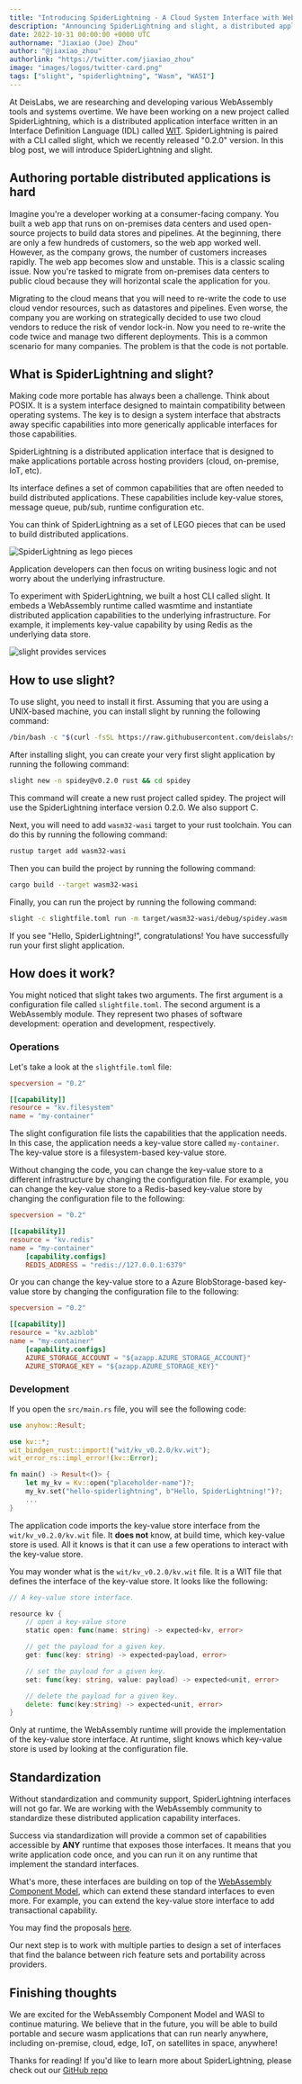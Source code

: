 ```yaml
---
title: "Introducing SpiderLightning - A Cloud System Interface with WebAssembly"
description: "Announcing SpiderLightning and slight, a distributed application runtime for Wasm featuring portable application building blocks."
date: 2022-10-31 00:00:00 +0000 UTC
authorname: "Jiaxiao (Joe) Zhou"
author: "@jiaxiao_zhou"
authorlink: "https://twitter.com/jiaxiao_zhou"
image: "images/logos/twitter-card.png"
tags: ["slight", "spiderlightning", "Wasm", "WASI"]
---
```


At DeisLabs, we are researching and developing various WebAssembly tools and systems overtime. We have been working on a new project called SpiderLightning, which is a distributed application interface written in an Interface Definition Language (IDL) called [WIT](https://github.com/WebAssembly/component-model/blob/main/design/mvp/WIT.md). SpiderLightning is paired with a CLI called slight, which we recently released "0.2.0" version. In this blog post, we will introduce SpiderLightning and slight.

## Authoring portable distributed applications is hard

Imagine you're a developer working at a consumer-facing company. You built a web app that runs on on-premises data centers and used open-source projects to build data stores and pipelines. At the beginning, there are only a few hundreds of customers, so the web app worked well. However, as the company grows, the number of customers increases rapidly. The web app becomes slow and unstable. This is a classic scaling issue. Now you're tasked to migrate from on-premises data centers to public cloud because they will horizontal scale the application for you.

Migrating to the cloud means that you will need to re-write the code to use cloud vendor resources, such as datastores and pipelines. Even worse, the company you are working on strategically decided to use two cloud vendors to reduce the risk of vendor lock-in. Now you need to re-write the code twice and manage two different deployments. This is a common scenario for many companies. The problem is that the code is not portable.

## What is SpiderLightning and slight?

Making code more portable has always been a challenge. Think about POSIX. It is a system interface designed to maintain compatibility between operating systems. The key is to design a system interface that abstracts away specific capabilities into more generically applicable interfaces for those capabilities.

SpiderLightning is a distributed application interface that is designed to make applications portable across hosting providers (cloud, on-premise, IoT, etc).

Its interface defines a set of common capabilities that are often needed to build distributed applications. These capabilities include key-value stores, message queue, pub/sub, runtime configuration etc.

You can think of SpiderLightning as a set of LEGO pieces that can be used to build distributed applications.

![SpiderLightning as lego pieces](/images/spiderlightning/spiderlightning-capabilities.png)

Application developers can then focus on writing business logic and not worry about the underlying infrastructure.

To experiment with SpiderLightning, we built a host CLI called slight. It embeds a WebAssembly runtime called wasmtime and instantiate distributed application capabilities to the underlying infrastructure. For example, it implements key-value capability by using Redis as the underlying data store.

![slight provides services](/images/spiderlightning/slight-services.png)


## How to use slight?

To use slight, you need to install it first. Assuming that you are using a UNIX-based machine, you can install slight by running the following command:

```bash
/bin/bash -c "$(curl -fsSL https://raw.githubusercontent.com/deislabs/spiderlightning/main/install.sh)"
```

After installing slight, you can create your very first slight application by running the following command:

```bash
slight new -n spidey@v0.2.0 rust && cd spidey
```

This command will create a new rust project called spidey. The project will use the SpiderLightning interface version 0.2.0. We also support C.

Next, you will need to add `wasm32-wasi` target to your rust toolchain. You can do this by running the following command:

```bash
rustup target add wasm32-wasi
```

Then you can build the project by running the following command:

```bash
cargo build --target wasm32-wasi
```

Finally, you can run the project by running the following command:

```bash
slight -c slightfile.toml run -m target/wasm32-wasi/debug/spidey.wasm
```

If you see "Hello, SpiderLightning!", congratulations! You have successfully run your first slight application.

## How does it work?

You might noticed that slight takes two arguments. The first argument is a configuration file called `slightfile.toml`. The second argument is a WebAssembly module. They represent two phases of software development: operation and development, respectively.

### Operations
Let's take a look at the `slightfile.toml` file:

```toml
specversion = "0.2"

[[capability]]
resource = "kv.filesystem"
name = "my-container"
```

The slight configuration file lists the capabilities that the application needs. In this case, the application needs a key-value store called `my-container`. The key-value store is a filesystem-based key-value store.

Without changing the code, you can change the key-value store to a different infrastructure by changing the configuration file. For example, you can change the key-value store to a Redis-based key-value store by changing the configuration file to the following:

```toml
specversion = "0.2"

[[capability]]
resource = "kv.redis"
name = "my-container"
    [capability.configs]
    REDIS_ADDRESS = "redis://127.0.0.1:6379"
```

Or you can change the key-value store to a Azure BlobStorage-based key-value store by changing the configuration file to the following:

```toml
specversion = "0.2"

[[capability]]
resource = "kv.azblob"
name = "my-container"
    [capability.configs]
    AZURE_STORAGE_ACCOUNT = "${azapp.AZURE_STORAGE_ACCOUNT}"
    AZURE_STORAGE_KEY = "${azapp.AZURE_STORAGE_KEY}"
```

### Development

If you open the `src/main.rs` file, you will see the following code:

```rust
use anyhow::Result;

use kv::*;
wit_bindgen_rust::import!("wit/kv_v0.2.0/kv.wit");
wit_error_rs::impl_error!(kv::Error);

fn main() -> Result<()> {
    let my_kv = Kv::open("placeholder-name")?;
    my_kv.set("hello-spiderlightning", b"Hello, SpiderLightning!")?;
    ...
}
```

The application code imports the key-value store interface from the `wit/kv_v0.2.0/kv.wit` file. It **does not** know, at build time, which key-value store is used. All it knows is that it can use a few operations to interact with the key-value store.

You may wonder what is the `wit/kv_v0.2.0/kv.wit` file. It is a WIT file that defines the interface of the key-value store. It looks like the following: 

```go
// A key-value store interface.

resource kv {
	// open a key-value store
	static open: func(name: string) -> expected<kv, error>

	// get the payload for a given key.
	get: func(key: string) -> expected<payload, error> 

	// set the payload for a given key.
	set: func(key: string, value: payload) -> expected<unit, error>

	// delete the payload for a given key.
	delete: func(key:string) -> expected<unit, error>
}
```

Only at runtime, the WebAssembly runtime will provide the implementation of the key-value store interface. At runtime, slight knows which key-value store is used by looking at the configuration file.

## Standardization

Without standardization and community support, SpiderLightning interfaces will not go far. We are working with the WebAssembly community to standardize these distributed application capability interfaces.

Success via standardization will provide a common set of capabilities accessible by **ANY** runtime that exposes those interfaces. It means that you write application code once, and you can run it on any runtime that implement the standard interfaces.

What's more, these interfaces are building on top of the [WebAssembly Component Model](https://github.com/WebAssembly/component-model), which can extend these standard interfaces to even more. For example, you can extend the key-value store interface to add transactional capability.

You may find the proposals [here](https://github.com/WebAssembly/WASI/blob/main/Proposals.md).

Our next step is to work with multiple parties to design a set of interfaces that find the balance between rich feature sets and portability across providers.

## Finishing thoughts

We are excited for the WebAssembly Component Model and WASI to continue maturing. We believe that in the future, you will be able to build portable and secure wasm applications that can run nearly anywhere, including on-premise, cloud, edge, IoT, on satellites in space, anywhere!

Thanks for reading! If you'd like to learn more about SpiderLightning, please check out our [GitHub repo](https://github.com/deislabs/spiderlightning)
